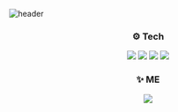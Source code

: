 ![header](https://capsule-render.vercel.app/api?type=slice&text=JiWoongIm&color=f7efe9&fontColor=7EA6AB)

<h3 align="center">⚙ Tech</h3>

<p align="center">
  <img src="https://img.shields.io/badge/JavaScript-F7DF1E?style=flat-square&logo=JavaScript&logoColor=black"/></a>
  <img src="https://img.shields.io/badge/React-61DAFB?style=flat-square&logo=React&logoColor=black"/></a>
  <img src="https://img.shields.io/badge/HTML5-E34F26?style=flat-square&logo=HTML5&logoColor=white"/></a>
  <img src="https://img.shields.io/badge/CSS3-1572B6?style=flat-square&logo=CSS3&logoColor=white"/></a>
</p>

<h3 align="center">✨ ME</h3>

<p align="center">
  <a href="https://velog.io/@code-bebop" target="_blank">
    <img src="https://img.shields.io/badge/Tech_Blog-20c997?style=flat-square&logo=Vimeo&logoColor=white&link=https://velog.io/@code-bebop"/>
  </a>
</p>
